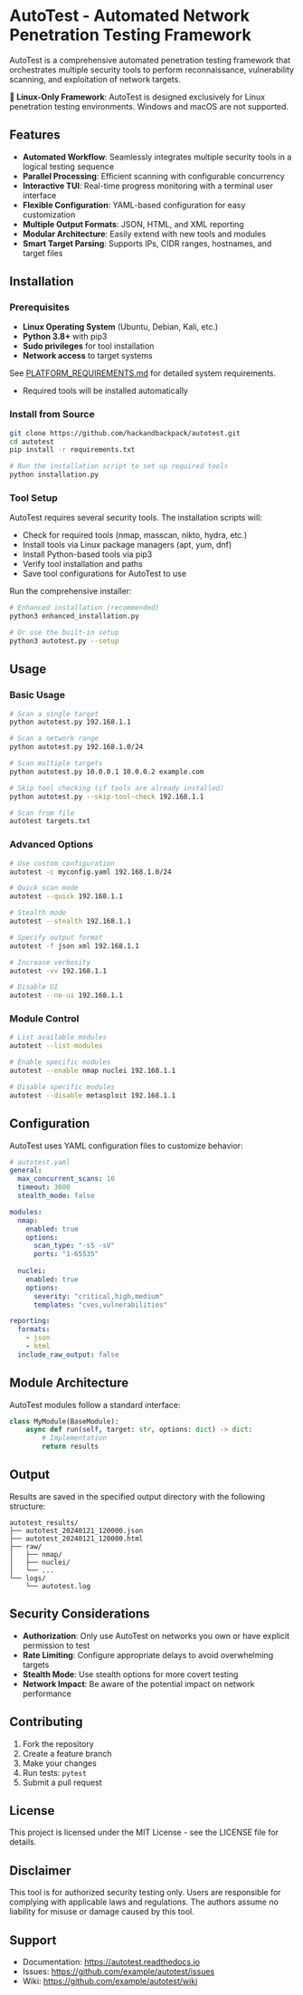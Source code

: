 # AutoTest - Automated Network Penetration Testing Framework

AutoTest is a comprehensive automated penetration testing framework that orchestrates multiple security tools to perform reconnaissance, vulnerability scanning, and exploitation of network targets.

**🐧 Linux-Only Framework**: AutoTest is designed exclusively for Linux penetration testing environments. Windows and macOS are not supported.

## Features

- **Automated Workflow**: Seamlessly integrates multiple security tools in a logical testing sequence
- **Parallel Processing**: Efficient scanning with configurable concurrency
- **Interactive TUI**: Real-time progress monitoring with a terminal user interface
- **Flexible Configuration**: YAML-based configuration for easy customization
- **Multiple Output Formats**: JSON, HTML, and XML reporting
- **Modular Architecture**: Easily extend with new tools and modules
- **Smart Target Parsing**: Supports IPs, CIDR ranges, hostnames, and target files

## Installation

### Prerequisites

- **Linux Operating System** (Ubuntu, Debian, Kali, etc.)
- **Python 3.8+** with pip3
- **Sudo privileges** for tool installation  
- **Network access** to target systems

See [PLATFORM_REQUIREMENTS.md](PLATFORM_REQUIREMENTS.md) for detailed system requirements.
- Required tools will be installed automatically

### Install from Source

```bash
git clone https://github.com/hackandbackpack/autotest.git
cd autotest
pip install -r requirements.txt

# Run the installation script to set up required tools
python installation.py
```

### Tool Setup

AutoTest requires several security tools. The installation scripts will:
- Check for required tools (nmap, masscan, nikto, hydra, etc.)
- Install tools via Linux package managers (apt, yum, dnf)
- Install Python-based tools via pip3
- Verify tool installation and paths
- Save tool configurations for AutoTest to use

Run the comprehensive installer:
```bash
# Enhanced installation (recommended)
python3 enhanced_installation.py

# Or use the built-in setup
python3 autotest.py --setup
```

## Usage

### Basic Usage

```bash
# Scan a single target
python autotest.py 192.168.1.1

# Scan a network range
python autotest.py 192.168.1.0/24

# Scan multiple targets
python autotest.py 10.0.0.1 10.0.0.2 example.com

# Skip tool checking (if tools are already installed)
python autotest.py --skip-tool-check 192.168.1.1

# Scan from file
autotest targets.txt
```

### Advanced Options

```bash
# Use custom configuration
autotest -c myconfig.yaml 192.168.1.0/24

# Quick scan mode
autotest --quick 192.168.1.1

# Stealth mode
autotest --stealth 192.168.1.1

# Specify output format
autotest -f json xml 192.168.1.1

# Increase verbosity
autotest -vv 192.168.1.1

# Disable UI
autotest --no-ui 192.168.1.1
```

### Module Control

```bash
# List available modules
autotest --list-modules

# Enable specific modules
autotest --enable nmap nuclei 192.168.1.1

# Disable specific modules
autotest --disable metasploit 192.168.1.1
```

## Configuration

AutoTest uses YAML configuration files to customize behavior:

```yaml
# autotest.yaml
general:
  max_concurrent_scans: 10
  timeout: 3600
  stealth_mode: false

modules:
  nmap:
    enabled: true
    options:
      scan_type: "-sS -sV"
      ports: "1-65535"
  
  nuclei:
    enabled: true
    options:
      severity: "critical,high,medium"
      templates: "cves,vulnerabilities"

reporting:
  formats:
    - json
    - html
  include_raw_output: false
```

## Module Architecture

AutoTest modules follow a standard interface:

```python
class MyModule(BaseModule):
    async def run(self, target: str, options: dict) -> dict:
        # Implementation
        return results
```

## Output

Results are saved in the specified output directory with the following structure:

```
autotest_results/
├── autotest_20240121_120000.json
├── autotest_20240121_120000.html
├── raw/
│   ├── nmap/
│   ├── nuclei/
│   └── ...
└── logs/
    └── autotest.log
```

## Security Considerations

- **Authorization**: Only use AutoTest on networks you own or have explicit permission to test
- **Rate Limiting**: Configure appropriate delays to avoid overwhelming targets
- **Stealth Mode**: Use stealth options for more covert testing
- **Network Impact**: Be aware of the potential impact on network performance

## Contributing

1. Fork the repository
2. Create a feature branch
3. Make your changes
4. Run tests: `pytest`
5. Submit a pull request

## License

This project is licensed under the MIT License - see the LICENSE file for details.

## Disclaimer

This tool is for authorized security testing only. Users are responsible for complying with applicable laws and regulations. The authors assume no liability for misuse or damage caused by this tool.

## Support

- Documentation: https://autotest.readthedocs.io
- Issues: https://github.com/example/autotest/issues
- Wiki: https://github.com/example/autotest/wiki